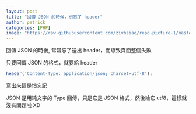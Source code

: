 ```yaml
---
layout: post
title: "回傳 JSON 的時候，別忘了 header"
author: patrick
categories: [PHP]
image: "https://raw.githubusercontent.com/zivhsiao/repo-picture-1/master/images/php/php-logo-272x204.png"  
---
```


回傳 JSON 的時後, 常常忘了送出 header，而導致頁面整個失敗


只要回傳 JSON 的格式，就要給 header


```php
header('Content-Type: application/json; charset=utf-8');
```

寫出來這是怕忘記

JSON 是用純文字的 Type 回傳，只是它是 JSON 格式，然後給它 utf8，這樣就沒有問題啦 XD
